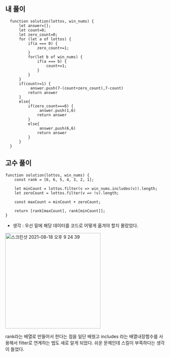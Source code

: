 <h2>내 풀이</h2>

```
  function solution(lottos, win_nums) {
      let answer=[];
      let count=0;
      let zero_count=0;
      for (let a of lottos) {
          if(a === 0) {
              zero_count+=1;
          }
          for(let b of win_nums) {
              if(a === b) {
                  count+=1;
              }
          }
      }
      if(count>=1) {
           answer.push(7-(count+zero_count),7-count)
          return answer
      }
      else{
          if(zero_count===6) {
               answer.push(1,6)
              return answer
          }
          else{
               answer.push(6,6)
              return answer
          }
      }
  }
```

<h2>고수 풀이</h2>

```
function solution(lottos, win_nums) {
    const rank = [6, 6, 5, 4, 3, 2, 1];

    let minCount = lottos.filter(v => win_nums.includes(v)).length;
    let zeroCount = lottos.filter(v => !v).length;

    const maxCount = minCount + zeroCount;

    return [rank[maxCount], rank[minCount]];
}
```

- 생각 : 우선 밑에 해당 데이터를 코드로 어떻게 옮겨야 할지 몰랐었다.

<img width="300" height= "300" alt="스크린샷 2021-08-18 오후 9 24 39" src="https://user-images.githubusercontent.com/87749134/129897630-6d910a76-7b3a-4ed6-a632-2f1861295e44.png">

rank라는 배열로 만들어서 한다는 점을 일단 배웠고
includes 라는 배열내장함수를 사용해서 filter로 연계하는 법도 새로 알게 되었다. 쉬운 문제인데 스킬이 부족하다는 생각이 들었다.
